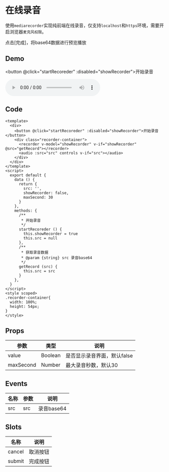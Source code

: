 # 在线录音

使用`mediarecorder`实现纯前端在线录音，仅支持`localhost`和`https`环境，需要开启浏览器`麦克风权限`。

点击[完成]，将base64数据进行预览播放

## Demo

<button @click="startRecoreder" :disabled="showRecorder">开始录音</button>
<div class="recorder-container">
  <recorder v-model="showRecorder" v-if="showRecorder" @src="getRecord"></recorder>
  <audio :src="src" controls v-if="src"></audio>
</div>

<script>
  export default {
    data () {
      return {
        src: '',
        showRecorder: false,
        maxSecond: 30,
      }
    },
    methods: {
      /**
       * 开始录音
       */
      startRecoreder () {
        this.showRecorder = true
        this.src = null
      },
      /**
       * 获取录音数据
       * @param {string} src 录音base64
       */
      getRecord (src) {
        this.src = src
      },
    }
  }
</script>

<style>
.recorder-container {
  width: 100%;
  height: 54px;
}
</style>

## Code

```vue
<template>
  <div>
    <button @click="startRecoreder" :disabled="showRecorder">开始录音</button>
    <div class="recorder-container">
      <recorder v-model="showRecorder" v-if="showRecorder" @src="getRecord"></recorder>
      <audio :src="src" controls v-if="src"></audio>
    </div>
  </div>
</template>
<script>
  export default {
    data () {
      return {
        src: '',
        showRecorder: false,
        maxSecond: 30
      }
    },
    methods: {
      /**
       * 开始录音
       */
      startRecoreder () {
        this.showRecorder = true
        this.src = null
      },
      /**
       * 获取录音数据
       * @param {string} src 录音base64
       */
      getRecord (src) {
        this.src = src
      }
    },
  }
</script>
<style scoped>
.recorder-container{
  width: 100%;
  height: 54px;
}
</style>
```

## Props

|参数|类型|说明|
|---|---|---|
|value|Boolean|是否显示录音界面，默认false|
|maxSecond|Number|最大录音秒数，默认30|

## Events

|名称|参数|说明|
|---|---|---|
|src|src|录音base64|

## Slots

|名称|说明|
|---|---|
|cancel|取消按钮|
|submit|完成按钮|